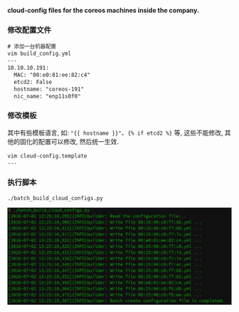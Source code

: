 __cloud-config files for the coreos machines inside the company.__

### 修改配置文件

```shell
# 添加一台机器配置
vim build_config.yml
---
10.10.10.191:
  MAC: "00:e0:81:ee:82:c4"
  etcd2: False
  hostname: "coreos-191"
  nic_name: "enp11s0f0"
```

### 修改模板

其中有些模板语言, 如: `"{{ hostname }}"`、`{% if etcd2 %}` 等, 这些不能修改, 其他的固化的配置可以修改, 然后统一生效.

```shell
vim cloud-config.template
---
```

### 执行脚本

```shell
./batch_build_cloud_configs.py
```

 ![2016-07-02_13-26-16](./img/2016-07-02_13-26-16.png)